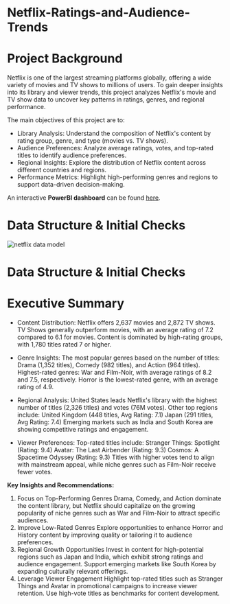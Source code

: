 # Netflix-Ratings-and-Audience-Trends

# Project Background
Netflix is one of the largest streaming platforms globally, offering a wide variety of movies and TV shows to millions of users. To gain deeper insights into its library and viewer trends, this project analyzes Netflix's movie and TV show data to uncover key patterns in ratings, genres, and regional performance.

The main objectives of this project are to:

- Library Analysis: Understand the composition of Netflix's content by rating group, genre, and type (movies vs. TV shows).
- Audience Preferences: Analyze average ratings, votes, and top-rated titles to identify audience preferences.
- Regional Insights: Explore the distribution of Netflix content across different countries and regions.
- Performance Metrics: Highlight high-performing genres and regions to support data-driven decision-making.

An interactive **PowerBI dashboard** can be found [here](https://github.com/5b410071-312f-400d-b047-ad883f0f6568).

# Data Structure & Initial Checks

![netflix data model](https://github.com/user-attachments/assets/00b4bb09-abda-4522-9f2a-5a88a5246c6a)


# Data Structure & Initial Checks

# Executive Summary
- Content Distribution:
Netflix offers 2,637 movies and 2,872 TV shows.
TV Shows generally outperform movies, with an average rating of 7.2 compared to 6.1 for movies.
Content is dominated by high-rating groups, with 1,780 titles rated 7 or higher.

- Genre Insights:
The most popular genres based on the number of titles:
Drama (1,352 titles), Comedy (982 titles), and Action (964 titles).
Highest-rated genres:
War and Film-Noir, with average ratings of 8.2 and 7.5, respectively.
Horror is the lowest-rated genre, with an average rating of 4.9.

- Regional Analysis:
United States leads Netflix's library with the highest number of titles (2,326 titles) and votes (76M votes).
Other top regions include:
United Kingdom (448 titles, Avg Rating: 7.1)
Japan (291 titles, Avg Rating: 7.4)
Emerging markets such as India and South Korea are showing competitive ratings and engagement.

- Viewer Preferences:
Top-rated titles include:
Stranger Things: Spotlight (Rating: 9.4)
Avatar: The Last Airbender (Rating: 9.3)
Cosmos: A Spacetime Odyssey (Rating: 9.3)
Titles with higher votes tend to align with mainstream appeal, while niche genres such as Film-Noir receive fewer votes.

**Key Insights and Recommendations:**

1. Focus on Top-Performing Genres
Drama, Comedy, and Action dominate the content library, but Netflix should capitalize on the growing popularity of niche genres such as War and Film-Noir to attract specific audiences.
2. Improve Low-Rated Genres
Explore opportunities to enhance Horror and History content by improving quality or tailoring it to audience preferences.
3. Regional Growth Opportunities
Invest in content for high-potential regions such as Japan and India, which exhibit strong ratings and audience engagement.
Support emerging markets like South Korea by expanding culturally relevant offerings.
4. Leverage Viewer Engagement
Highlight top-rated titles such as Stranger Things and Avatar in promotional campaigns to increase viewer retention.
Use high-vote titles as benchmarks for content development.
